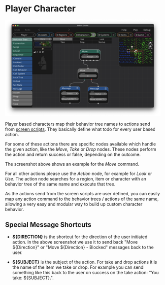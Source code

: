 # Player Character

![Player](./images/characters_player.png)

Player based characters map their behavior tree names to actions send from [screen scripts](./ref_screen_scripts.md). They basically define what todo for every user based action.

For some of these actions there are specific nodes available which handle the given action, like the *Move*, *Take* or *Drop* nodes. These nodes perform the action and return success or false, depending on the outcome.

The screenshot above shows an example for the *Move* command.

For all other actions please use the *Action* node, for example for *Look* or *Use*. The action node searches for a region, item or character with an behavior tree of the same name and execute that tree.

As the actions send from the screen scripts are user defined, you can easily map any action command to the behavior trees / actions of the same name, allowing a very easy and modular way to build up custom character behavior.

## Special Message Shortcuts

- **${DIRECTION}** is the shortcut for the direction of the user initiated action. In the above screenshot we use it to send back "Move ${Direction}" or "Move ${Direction} - Blocked" messages back to the user.

- **${SUBJECT}** is the subject of the action. For take and drop actions it is the name of the item we take or drop. For example you can send something like this back to the user on success on the take action: "You take: ${SUBJECT}.".